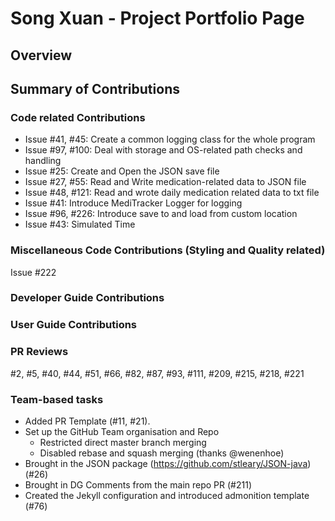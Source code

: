 # Song Xuan - Project Portfolio Page

## Overview


## Summary of Contributions
### Code related Contributions
- Issue #41, #45: Create a common logging class for the whole program
- Issue #97, #100: Deal with storage and OS-related path checks and handling
- Issue #25: Create and Open the JSON save file 
- Issue #27, #55: Read and Write medication-related data to JSON file
- Issue #48, #121: Read and wrote daily medication related data to txt file
- Issue #41: Introduce MediTracker Logger for logging
- Issue #96, #226: Introduce save to and load from custom location
- Issue #43: Simulated Time

### Miscellaneous Code Contributions (Styling and Quality related)
Issue #222

### Developer Guide Contributions

### User Guide Contributions
<!-- To talk about Issue 25 -->

### PR Reviews
#2, #5, #40, #44, #51, #66, #82, #87, #93, #111, #209, #215, #218, #221

### Team-based tasks
- Added PR Template (#11, #21).
- Set up the GitHub Team organisation and Repo
  - Restricted direct master branch merging
  - Disabled rebase and squash merging (thanks @wenenhoe)
- Brought in the JSON package (https://github.com/stleary/JSON-java) (#26)
- Brought in DG Comments from the main repo PR (#211)
- Created the Jekyll configuration and introduced admonition template (#76)

